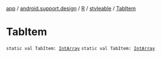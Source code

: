 [app](../../../index.md) / [android.support.design](../../index.md) / [R](../index.md) / [styleable](index.md) / [TabItem](.)

# TabItem

`static val TabItem: `[`IntArray`](https://kotlinlang.org/api/latest/jvm/stdlib/kotlin/-int-array/index.html)
`static val TabItem: `[`IntArray`](https://kotlinlang.org/api/latest/jvm/stdlib/kotlin/-int-array/index.html)